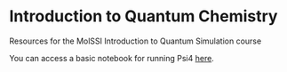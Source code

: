 # Introduction to Quantum Chemistry
Resources for the MolSSI Introduction to Quantum Simulation course

You can access a basic notebook for running Psi4 [here](https://colab.research.google.com/github/molssi-education/intro-to-quantum-chemistry/blob/main/notebooks/python_interface/psi4.ipynb).
